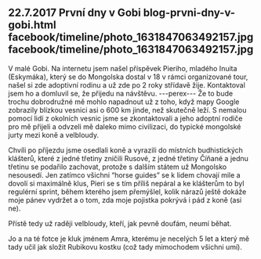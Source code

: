 22.7.2017
První dny v Gobi
blog-prvni-dny-v-gobi.html
facebook/timeline/photo_1631847063492157.jpg
facebook/timeline/photo_1631847063492157.jpg
--------------

V malé Gobi. Na internetu jsem našel příspěvek Pieriho, mladého Inuita (Eskymáka), který se do Mongolska dostal v 18 v rámci organizované tour, našel si zde adoptivní rodinu a už zde po 2 roky střídavě žije. Kontaktoval jsem ho a domluvil se, že přijedu na návštěvu.
---perex---
Že to bude trochu dobrodružné mě mohlo napadnout už z toho, když mapy Google zobrazily blízkou vesnici asi o 600 km jinde, než skutečně leží. S nemalou pomocí lidí z okolních vesnic jsme se zkontaktovali a jeho adoptní rodiče pro mě přijeli a odvzeli mě daleko mimo civilizaci, do typické mongolské jurty mezi koně a velbloudy. 

Chvíli po příjezdu jsme osedlali koně a vyrazili do místních budhistických klášterů, které z jedné třetiny zničili Rusové, z jedné třetiny Číňané a jednu třetinu se podařilo zachovat, protože s dalším státem už Mongolsko nesousedí. Jen zatímco všichni “horse guides” se k lidem chovají mile a dovolí si maximálně klus, Pieri se s tím příliš nepáral a ke klášterům to byl regulérní sprint, během kterého jsem přemýšlel, kolik nárazů ještě dokáže moje pánev vydržet a o tom, zda moje pojistka pokrývá i pád z koně (asi ne). 

Přístě tedy už raději velbloudy, kteří, jak pevně doufám, neumí běhat.

Jo a na té fotce je kluk jménem Amra, kterému je necelých 5 let a který mě tady učil jak složit Rubikovu kostku (což tady mimochodem všichni umí).